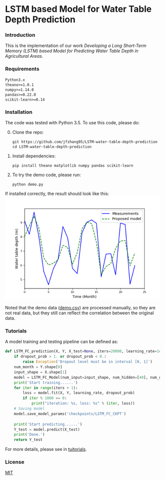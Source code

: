 # LSTM based Model for Water Table Depth Prediction

### Introduction
This is the implementation of our work *Developing a Long Short-Term Memory (LSTM) based Model for Predicting Water Table Depth in Agricultural Areas*.

### Requirements
```
Python3.x
theano>=1.0.1
numpy>=1.14.0
pandas>=0.22.0
scikit-learn>=0.14
```
### Installation
The code was tested with Python 3.5. To use this code, please do:


0. Clone the repo:
    ```Shell
    git https://github.com/jfzhang95/LSTM-water-table-depth-prediction
    cd LSTM-water-table-depth-prediction
    ```
 
1. Install dependencies:
    ```Shell
    pip install theano matplotlib numpy pandas scikit-learn
    ```    
  
2. To try the demo code, please run:
    ```Shell
    python demo.py
    ```

If installed correctly, the result should look like this:
![results](doc/results.png)

Noted that the demo data ([demo.csv](https://github.com/jfzhang95/LSTM-water-table-depth-prediction/blob/master/data/demo.csv)) are processed manually,  so they are not real data, but they still can reflect the correlation between the original data.

### Tutorials
A model training and testing pipeline can be defined as:
 
```python
def LSTM_FC_prediction(X, Y, X_test=None, iters=20000, learning_rate=1e-4, dropout_prob=0.5):
    if dropout_prob > 1. or dropout_prob < 0.:
        raise Exception('Dropout level must be in interval [0, 1]')
    num_month = Y.shape[0]
    input_shape = X.shape[1]
    model = LSTM_FC_Model(num_input=input_shape, num_hidden=[40], num_output=1)
    print('Start training......')
    for iter in range(iters + 1):
        loss = model.fit(X, Y, learning_rate, dropout_prob)
        if iter % 1000 == 0:
            print("iteration: %s, loss: %s" % (iter, loss))
    # Saving model
    model.save_model_params('checkpoints/LSTM_FC_CKPT')

    print('Start predicting......')
    Y_test = model.predict(X_test)
    print('Done.')
    return Y_test
```
For more details, please see in [tuitorials](https://github.com/jfzhang95/LSTM-water-table-depth-prediction/blob/master/tutorials.ipynb).


### License
[MIT](https://github.com/jfzhang95/LSTM-water-table-depth-prediction/blob/master/LICENSE)


